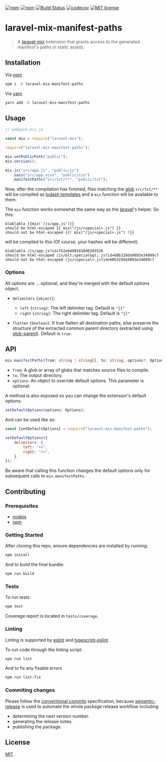 [![npm](https://img.shields.io/npm/dt/laravel-mix-manifest-paths)](https://www.npmjs.com/package/laravel-mix-manifest-paths)
[![npm](https://img.shields.io/npm/v/laravel-mix-manifest-paths)](https://www.npmjs.com/package/laravel-mix-manifest-paths)
[![Build Status](https://travis-ci.com/soufyakoub/laravel-mix-manifest-paths.svg?branch=master)](https://travis-ci.com/soufyakoub/laravel-mix-manifest-paths)
[![codecov](https://codecov.io/gh/soufyakoub/laravel-mix-manifest-paths/branch/master/graph/badge.svg)](https://codecov.io/gh/soufyakoub/laravel-mix-manifest-paths)
[![MIT license](https://img.shields.io/badge/License-MIT-blue.svg)](LICENSE)

# laravel-mix-manifest-paths
> A [laravel-mix][laravel-mix] extension that grants access to the generated manifest's paths in static assets.

## Installation

Via [npm][npm]

```sh
npm i -D laravel-mix-manifest-paths
```

Via [yarn][yarn]

```sh
yarn add -D laravel-mix-manifest-paths
```

## Usage

```javascript
// webpack.mix.js

const mix = require("laravel-mix");

require("laravel-mix-manifest-paths");

mix.setPublicPath("public");
mix.version();

mix.js("src/app.js", "public/js")
   .sass("src/app.scss", "public/css")
   .manifestPaths("src/txt/**", "public/txt");
```

Now, after the compilation has finished, files matching the [glob][glob] `src/txt/**` will be compiled
as [lodash templates][lodash.template] and a `mix` function will be available to them.

The `mix` function works somewhat the same way as the [laravel][laravel]'s helper. So this:

```
blablabla {{mix('/js/app.js')}}
should be html-escaped {{ mix("/js/<special>.js") }}
should not be html-escaped {{! mix("/js/<special>.js") !}}
```

will be compiled to this (Of course, your hashes will be different):

```
blablabla /js/app.js?id=752e64981810d0203520
should be html-escaped /js/&lt;special&gt;.js?id=68b329da9893e34099c7
should not be html-escaped /js/<special>.js?id=68b329da9893e34099c7
```

### Options

All options are ... optional, and they're merged with the default options object.

- `delimiters` `{object}`:
	- `left` `{string}`: The left delimiter tag. Default is `"{{"`
	- `right` `{string}`: The right delimiter tag. Default is `"}}"`

- `flatten` `{boolean}`: If true flatten all destination paths,
else preserve the structure of the extracted common parent directory (extracted using [glob-parent][glob-parent]).
Default is `true`.

## API

```typescript
mix.manifestPaths(from: string | string[], to: string, options?: Options);
```

- `from`: A glob or array of globs that matches source files to compile.
- `to`: The output directory.
- `options`: An object to override default options. This parameter is optional.

A method is also exposed so you can change the extension's default options:

```typescript
setDefaultOptions(options: Options);
```

And can be used like so:

```javascript
const {setDefaultOptions} = require("laravel-mix-manifest-paths");

setDefaultOptions({
	delimiters: {
		left: "<<",
		right: ">>",
	},
});
```

Be aware that calling this function changes the default options only for subsequent calls to `mix.manifestPaths`.

## Contributing

### Prerequisites
- [nodejs][nodejs]
- [npm][npm]

### Getting Started

After cloning this repo, ensure dependencies are installed by running:

```sh
npm install
```

And to build the final bundle:

```sh
npm run build
```

### Tests

To run tests:

```sh
npm test
```

Coverage report is located in `tests/coverage`.

### Linting

Linting is supported by [eslint][eslint] and [typescript-eslint][typescript-eslint].

To run code through the linting script:

```sh
npm run lint
```

And to fix any fixable errors

```sh
npm run lint:fix
```

### Commiting changes

Please follow the [conventional commits][conventional-commits] specification,
because [semantic-release][semantic-release] is used to automate the whole package release workflow including:
- determining the next version number.
- generating the release notes.
- publishing the package.

## License

[MIT](LICENSE)

[laravel-mix]: https://laravel-mix.com/
[npm]: https://npmjs.org/
[yarn]: https://yarnpkg.com
[glob]: https://www.npmjs.com/package/glob
[lodash.template]: https://lodash.com/docs/4.17.15#template
[laravel]: https://laravel.com/
[glob-parent]: https://www.npmjs.com/package/glob-parent
[nodejs]: https://nodejs.org
[conventional-commits]: https://www.conventionalcommits.org/en/v1.0.0/
[semantic-release]: https://semantic-release.gitbook.io/semantic-release/
[jest]: https://jestjs.io/
[eslint]: https://eslint.org/
[typescript-eslint]: https://github.com/typescript-eslint/typescript-eslint
